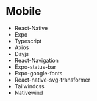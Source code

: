 # Mobile


- React-Native
- Expo
- Typescript
- Axios
- Dayjs
- React-Navigation
- Expo-status-bar
- Expo-google-fonts
- React-native-svg-transformer
- Tailwindcss
- Nativewind
